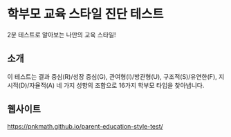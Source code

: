 # 학부모 교육 스타일 진단 테스트

2분 테스트로 알아보는 나만의 교육 스타일!

## 소개
이 테스트는 결과 중심(R)/성장 중심(G), 관여형(I)/방관형(U), 구조적(S)/유연한(F), 지시적(D)/자율적(A) 네 가지 성향의 조합으로 16가지 학부모 타입을 찾아냅니다.

## 웹사이트
https://pnkmath.github.io/parent-education-style-test/
